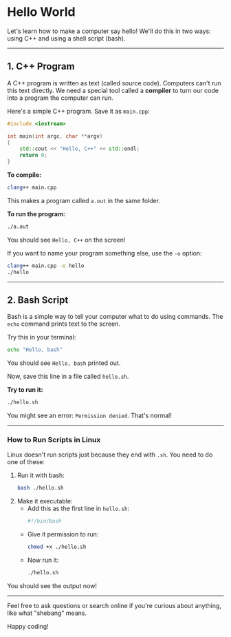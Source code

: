 # Hello World

Let's learn how to make a computer say hello! We'll do this in two ways: using C++ and using a shell script (bash).

---

## 1. C++ Program

A C++ program is written as text (called source code). Computers can't run this text directly. We need a special tool called a **compiler** to turn our code into a program the computer can run.

Here's a simple C++ program. Save it as `main.cpp`:

```cpp
#include <iostream>

int main(int argc, char **argv)
{
    std::cout << "Hello, C++" << std::endl;
    return 0;
}
```

**To compile:**
```bash
clang++ main.cpp
```
This makes a program called `a.out` in the same folder.

**To run the program:**
```bash
./a.out
```
You should see `Hello, C++` on the screen!

If you want to name your program something else, use the `-o` option:
```bash
clang++ main.cpp -o hello
./hello
```

---

## 2. Bash Script

Bash is a simple way to tell your computer what to do using commands. The `echo` command prints text to the screen.

Try this in your terminal:
```bash
echo "Hello, bash"
```
You should see `Hello, bash` printed out.

Now, save this line in a file called `hello.sh`.

**Try to run it:**
```bash
./hello.sh
```
You might see an error: `Permission denied`. That's normal!

---

### How to Run Scripts in Linux

Linux doesn't run scripts just because they end with `.sh`. You need to do one of these:

1. Run it with bash:
   ```bash
   bash ./hello.sh
   ```
2. Make it executable:
   - Add this as the first line in `hello.sh`:
     ```bash
     #!/bin/bash
     ```
   - Give it permission to run:
     ```bash
     chmod +x ./hello.sh
     ```
   - Now run it:
     ```bash
     ./hello.sh
     ```

You should see the output now!

---

Feel free to ask questions or search online if you're curious about anything, like what "shebang" means.

Happy coding!